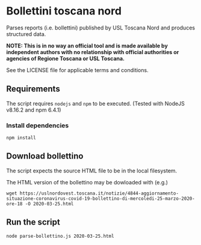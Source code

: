 # Bollettini toscana nord

Parses reports (i.e. bollettini) published by USL Toscana Nord and produces structured data.

**NOTE: This is in no way an official tool and is made available by independent authors with no relationship with official authorities or agencies of Regione Toscana or USL Toscana.**

See the LICENSE file for applicable terms and conditions.

## Requirements

The script requires `nodejs` and `npm` to be executed. (Tested with NodeJS v8.16.2 and npm 6.4.1)

### Install dependencies

    npm install

## Download bollettino

The script expects the source HTML file to be in the local filesystem.

The HTML version of the bollettino may be dowloaded with (e.g.)

    wget https://uslnordovest.toscana.it/notizie/4844-aggiornamento-situazione-coronavirus-covid-19-bollettino-di-mercoledi-25-marzo-2020-ore-18 -O 2020-03-25.html

## Run the script

    node parse-bollettino.js 2020-03-25.html